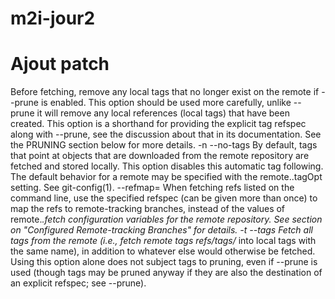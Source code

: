 # m2i-jour2
# Ajout patch
Before fetching, remove any local tags that no longer exist on the remote if --prune is enabled. This option should be used more carefully, unlike --prune it will remove any local references (local tags) that have been created. This option is a shorthand for providing the explicit tag refspec along with --prune, see the discussion about that in its documentation.
See the PRUNING section below for more details.
-n
--no-tags
By default, tags that point at objects that are downloaded from the remote repository are fetched and stored locally. This option disables this automatic tag following. The default behavior for a remote may be specified with the remote.<name>.tagOpt setting. See git-config(1).
--refmap=<refspec>
When fetching refs listed on the command line, use the specified refspec (can be given more than once) to map the refs to remote-tracking branches, instead of the values of remote.*.fetch configuration variables for the remote repository. See section on "Configured Remote-tracking Branches" for details.
-t
--tags
Fetch all tags from the remote (i.e., fetch remote tags refs/tags/* into local tags with the same name), in addition to whatever else would otherwise be fetched. Using this option alone does not subject tags to pruning, even if --prune is used (though tags may be pruned anyway if they are also the destination of an explicit refspec; see --prune).
